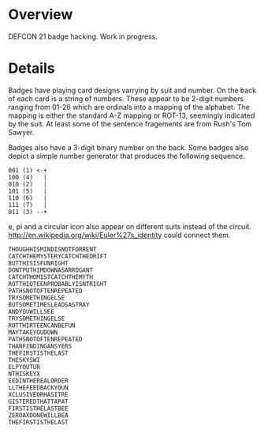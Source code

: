 Overview
========

DEFCON 21 badge hacking.  Work in progress.

Details
=======
Badges have playing card designs varrying by suit and number.  On the
back of each card is a string of numbers.  These appear to be 2-digit
numbers ranging from 01-26 which are ordinals into a mapping of
the alphabet.  The mapping is either the standard A-Z mapping or ROT-13,
seemingly indicated by the suit.  At least some of the sentence
fragements are from Rush's Tom Sawyer.

Badges also have a 3-digit binary number on the back.  Some badges also
depict a simple number generator that produces the following sequence.

    001 (1) <-+
    100 (4)   |
    010 (2)   |
    101 (5)   |
    110 (6)   |
    111 (7)   |
    011 (3) --+

e, pi and a circular icon also appear on different suits instead of the circuit.
http://en.wikipedia.org/wiki/Euler%27s_identity could connect them.

    THOUGHHISMINDISNOTFORRENT
    CATCHTHEMYSTERYCATCHTHEDRIFT
    BUTTHISISFUNRIGHT
    DONTPUTHIMDOWNASARROGANT
    CATCHTHOMISTCATCHTHEMYTH
    ROTTHIQTEENPROBABLYISNTRIGHT
    PATHSNOTOFTENREPEATED
    TRYSOMETHINGELSE
    BUTSOMETIMESLEADSASTRAY
    ANDYOUWILLSEE
    TRYSOMETHINGELSE
    ROTTHIRTEENCANBEFUN
    MAYTAKEYOUDOWN
    PATHSNOTOFTENREPEATED
    THANFINDINGANSYERS
    THEFIRSTISTHELAST
    THESKYSWI
    ELPYOUTUR
    NTHISKEYX
    EEDINTHEREALORDER
    LLTHEFEEDBACKYOUN
    XCLUSIVEORHASITRE
    GISTEREDTHATTAPAT
    FIRSTISTHELASTBEE
    ZEROAXDONEWILLBEA
    THEFIRSTISTHELAST
